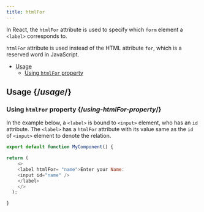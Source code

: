 ```yaml
---
title: htmlFor
---
```


<Intro>

In React, the `htmlFor` attribute is used to specify which `form` element a `<label>` corresponds to.

`htmlFor` attribute is used instead of the HTML attribute `for`, which is a reserved word in JavaScript.

</Intro>

- [Usage](#usage)
  - [Using `htmlFor` property](#using-htmlFor-property)

## Usage {/*usage*/}

### Using `htmlFor` property {/*using-htmlFor-property*/}

In the example below, a `<label>` is bound to `<input>` element, who has an `id` attribute. The `<label>` has a `htmlFor` attribute with its value same as the `id` of `<input>` element to denote the relation.

<Sandpack>

``` js App.js
export default function MyComponent() {

return (
    <>
    <label htmlFor= "name">Enter your Name:
    <input id="name" />
    </label>
    </>
  );

}
```

</Sandpack>
